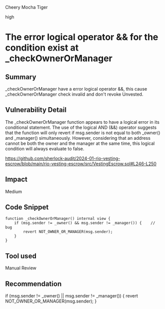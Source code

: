 Cheery Mocha Tiger

high

# The error logical operator && for the condition exist at _checkOwnerOrManager

## Summary
_checkOwnerOrManager have a error logical operator &&, this cause _checkOwnerOrManager check invalid and don't revoke Unvested. 

## Vulnerability Detail

The _checkOwnerOrManager function appears to have a logical error in its conditional statement. The use of the logical AND (&&) operator suggests that the function will only revert if msg.sender is not equal to both _owner() and _manager() simultaneously. However, considering that an address cannot be both the owner and the manager at the same time, this logical condition will always evaluate to false. 

https://github.com/sherlock-audit/2024-01-rio-vesting-escrow/blob/main/rio-vesting-escrow/src/VestingEscrow.sol#L246-L250


## Impact
Medium

## Code Snippet
    function _checkOwnerOrManager() internal view {
        if (msg.sender != _owner() && msg.sender != _manager()) {    //  bug 
            revert NOT_OWNER_OR_MANAGER(msg.sender);
        }
    }
## Tool used

Manual Review

## Recommendation

if (msg.sender != _owner() || msg.sender != _manager()) {
        revert NOT_OWNER_OR_MANAGER(msg.sender);
}
